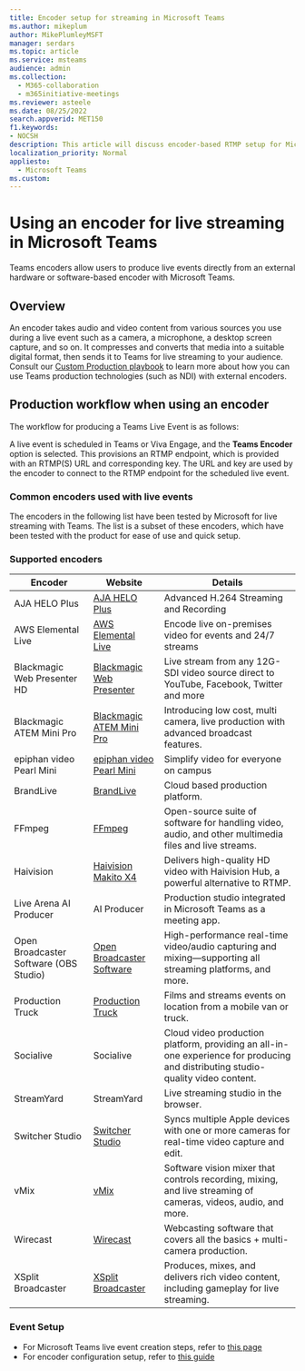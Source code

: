 ```yaml
---
title: Encoder setup for streaming in Microsoft Teams
ms.author: mikeplum
author: MikePlumleyMSFT
manager: serdars
ms.topic: article
ms.service: msteams
audience: admin
ms.collection: 
  - M365-collaboration
  - m365initiative-meetings
ms.reviewer: asteele
ms.date: 08/25/2022
search.appverid: MET150
f1.keywords:
- NOCSH
description: This article will discuss encoder-based RTMP setup for Microsoft Teams streaming events.
localization_priority: Normal
appliesto: 
  - Microsoft Teams
ms.custom:
---
```


# Using an encoder for live streaming in Microsoft Teams

Teams encoders allow users to produce live events directly from an external hardware or software-based encoder with Microsoft Teams.

## Overview

An encoder takes audio and video content from various sources you use during a live event such as a camera, a microphone, a desktop screen capture, and so on. It compresses and converts that media into a suitable digital format, then sends it to Teams for live streaming to your audience. Consult our [Custom Production playbook](https://aka.ms/CustomProductionVEP) to learn more about how you can use Teams production technologies (such as NDI) with external encoders.

## Production workflow when using an encoder

The workflow for producing a Teams Live Event is as follows:

A live event is scheduled in Teams or Viva Engage, and the **Teams Encoder** option is selected. This provisions an RTMP endpoint, which is provided with an RTMP(S) URL and corresponding key. The URL and key are used by the encoder to connect to the RTMP endpoint for the scheduled live event.

### Common encoders used with live events

The encoders in the following list have been tested by Microsoft for live streaming with Teams. The list is a subset of these encoders, which have been tested with the product for ease of use and quick setup.

### Supported encoders

|Encoder                                |Website  |Details  |
|---------------------------------------|---------|---------|
|AJA HELO Plus                          |[AJA HELO Plus](https://www.aja.com/products/helo-plus) |Advanced H.264 Streaming and Recording |
|AWS Elemental Live                     |[AWS Elemental Live](https://aws.amazon.com/elemental-live/) |Encode live on-premises video for events and 24/7 streams |
|Blackmagic Web Presenter HD            |[Blackmagic Web Presenter](https://www.blackmagicdesign.com/products/blackmagicwebpresenter) |Live stream from any 12G-SDI video source direct to YouTube, Facebook, Twitter and more |
|Blackmagic ATEM Mini Pro               |[Blackmagic ATEM Mini Pro](https://www.blackmagicdesign.com/products/atemmini) |Introducing low cost, multi camera, live production with advanced broadcast features. |
|epiphan video Pearl Mini               |[epiphan video Pearl Mini](https://www.epiphan.com/products/pearl-mini/) |Simplify video for everyone on campus |
|BrandLive                              |[BrandLive](https://www.brandlive.com/) |Cloud based production platform. |
|FFmpeg                                 |[FFmpeg](https://ffmpeg.org/) |Open-source suite of software for handling video, audio, and other multimedia files and live streams. |
|Haivision                              |[Haivision Makito X4](https://www.haivision.com/microsoft/stream) |Delivers high-quality HD video with Haivision Hub, a powerful alternative to RTMP. |
|Live Arena AI Producer                 |AI Producer |Production studio integrated in Microsoft Teams as a meeting app.|
|Open Broadcaster Software (OBS Studio) |[Open Broadcaster Software](https://obsproject.com/) |High-performance real-time video/audio capturing and mixing—supporting all streaming platforms, and more. |
|Production Truck                       |[Production Truck](https://www.blueframetech.com/productiontruck) |Films and streams events on location from a mobile van or truck. |
|Socialive                              |Socialive |Cloud video production platform, providing an all-in-one experience for producing and distributing studio-quality video content.|
|StreamYard                             |StreamYard |Live streaming studio in the browser.|
|Switcher Studio                        |[Switcher Studio](https://www.switcherstudio.com/microsoft-stream) |Syncs multiple Apple devices with one or more cameras for real-time video capture and edit. |
|vMix                                   |[vMix](https://www.vmix.com/) |Software vision mixer that controls recording, mixing, and live streaming of cameras, videos, audio, and more. |
|Wirecast                               |[Wirecast](https://www.telestream.net/wirecast) |Webcasting software that covers all the basics + multi-camera production. |
|XSplit Broadcaster                     |[XSplit Broadcaster](https://www.xsplit.com/) |Produces, mixes, and delivers rich video content, including gameplay for live streaming. |

### Event Setup

- For Microsoft Teams live event creation steps, refer to [this page](/microsoftteams/teams-stream-create-event) 
- For encoder configuration setup, refer to [this guide](/microsoftteams/teams-encoder-configuration)



